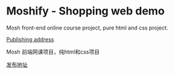 # Moshify - Shopping web demo
Mosh front-end online course project, pure html and css project.

<a href="https://lyx-front-end.netlify.app/">Publishing address</a>

Mosh 前端网课项目，纯html和css项目

<a href="https://lyx-front-end.netlify.app/">发布地址</a>
